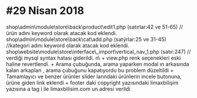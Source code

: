 <h1> #29 Nisan 2018</h1>
shop\admin\module\store\back\product\edit1.php (satırlar:42 ve 51-65) //ürün adını  keyword olarak atacak kod eklendi.
shop\admin\module\store\back\cat\add.php (satýrlar:25 ve 31-45) //kategori adını  keyword olarak atacak kod eklendi.
shop\website\module\store\interface\_import\vertical_nav_1.php  (satır:247) // verdiği mysql syntax hatası giderildi. 
n\ + view.php renk seçenekleri eski haline revertlendi.
 + Arama çubuğunda, arama yaparken modal ın arkasında kalan arkaplan , arama çubuğunu kapatıyordu bu problem düzeltildi
 + Tamamlayıcı ve benzer ürünler slider larındaki ürünlerin incele butonuna, ürüne giden link eklendi
 + footer daki copyright yazısındaki limaxbilişim yazısına a tag i ile limaxbilisim.com un adresi verildi

